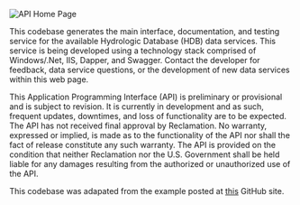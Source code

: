 ![API Home Page](https://github.com/usbr/HdbWebApi/blob/master/Docs/HomPage.png)

This codebase generates the main interface, documentation, and testing service for the available Hydrologic Database (HDB) data services. This service is being developed using a technology stack comprised of Windows/.Net, IIS, Dapper, and Swagger. Contact the developer for feedback, data service questions, or the development of new data services within this web page.

This Application Programming Interface (API) is preliminary or provisional and is subject to revision. It is currently in development and as such, frequent updates, downtimes, and loss of functionality are to be expected. The API has not received final approval by Reclamation. No warranty, expressed or implied, is made as to the functionality of the API nor shall the fact of release constitute any such warranty. The API is provided on the condition that neither Reclamation nor the U.S. Government shall be held liable for any damages resulting from the authorized or unauthorized use of the API.

This codebase was adapated from the example posted at [this](https://github.com/MirzaMerdovic/WebApiStartTemplate) GitHub site.
